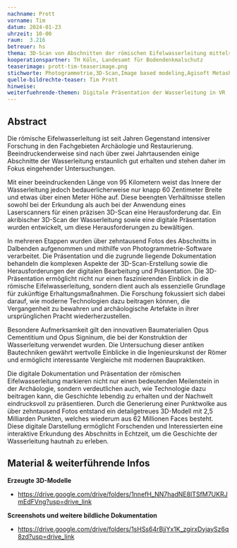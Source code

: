 ```yaml
---
nachname: Prott
vorname: Tim
datum: 2024-01-23
uhrzeit: 10-00
raum:  3.216
betreuer: hs
thema: 3D-Scan von Abschnitten der römischen Eifelwasserleitung mittels Structure from Motion Verfahren / image based modeling
kooperationspartner: TH Köln, Landesamt für Bodendenkmalschutz
teaserimage: prott-tim-teaserimage.png
stichworte: Photogrammetrie,3D-Scan,Image based modeling,Agisoft Metashape,Structure from Motion(SfM)
quelle-bildrechte-teaser: Tim Prott
hinweise: 
weiterfuehrende-themen: Digitale Präsentation der Wasserleitung in VR | Evaluation der Qualität von 3D-Scans | Erstellung einer Metrik sowie eines Leitfadens bei der Arbeit mit Photogrammetrie | Entwicklung einer VR/AR-Anwendung für Bildungszwecke | Erstellung eines VR Videos aus dem erzeugten Modell
---
```


## Abstract

Die römische Eifelwasserleitung ist seit Jahren Gegenstand intensiver Forschung in den Fachgebieten Archäologie und Restaurierung. Beeindruckenderweise sind nach über zwei Jahrtausenden einige Abschnitte der Wasserleitung erstaunlich gut erhalten und stehen daher im Fokus eingehender Untersuchungen.

Mit einer beeindruckenden Länge von 95 Kilometern weist das Innere der Wasserleitung jedoch bedauerlicherweise nur knapp 60 Zentimeter Breite und etwas über einen Meter Höhe auf. Diese beengten Verhältnisse stellen sowohl bei der Erkundung als auch bei der Anwendung eines Laserscanners für einen präzisen 3D-Scan eine Herausforderung dar. Ein akribischer 3D-Scan der Wasserleitung sowie eine digitale Präsentation wurden entwickelt, um diese Herausforderungen zu bewältigen.

In mehreren Etappen wurden über zehntausend Fotos des Abschnitts in Dalbenden aufgenommen und mithilfe von Photogrammetrie-Software verarbeitet. Die Präsentation und die zugrunde liegende Dokumentation behandeln die komplexen Aspekte der 3D-Scan-Erstellung sowie die Herausforderungen der digitalen Bearbeitung und Präsentation. Die 3D-Präsentation ermöglicht nicht nur einen faszinierenden Einblick in die römische Eifelwasserleitung, sondern dient auch als essenzielle Grundlage für zukünftige Erhaltungsmaßnahmen. Die Forschung fokussiert sich dabei darauf, wie moderne Technologien dazu beitragen können, die Vergangenheit zu bewahren und archäologische Artefakte in ihrer ursprünglichen Pracht wiederherzustellen.

Besondere Aufmerksamkeit gilt den innovativen Baumaterialien Opus Cementitium und Opus Signinum, die bei der Konstruktion der Wasserleitung verwendet wurden. Die Untersuchung dieser antiken Bautechniken gewährt wertvolle Einblicke in die Ingenieurskunst der Römer und ermöglicht interessante Vergleiche mit modernen Baupraktiken.

Die digitale Dokumentation und Präsentation der römischen Eifelwasserleitung markieren nicht nur einen bedeutenden Meilenstein in der Archäologie, sondern verdeutlichen auch, wie Technologie dazu beitragen kann, die Geschichte lebendig zu erhalten und der Nachwelt eindrucksvoll zu präsentieren. Durch die Generierung einer Punktwolke aus über zehntausend Fotos entstand ein detailgetreues 3D-Modell mit 2,5 Milliarden Punkten, welches wiederum aus 62 Millionen Faces besteht. Diese digitale Darstellung ermöglicht Forschenden und Interessierten eine interaktive Erkundung des Abschnitts in Echtzeit, um die Geschichte der Wasserleitung hautnah zu erleben.

## Material & weiterführende Infos

**Erzeugte 3D-Modelle**
  - https://drive.google.com/drive/folders/1nnefH_NN7hadNE8ITSfM7UKRJmEdFVng?usp=drive_link
  
**Screenshots und weitere bildliche Dokumentation**
  - https://drive.google.com/drive/folders/1sHSs64rBjjYx1K_zgirxDyjaySz6q8zd?usp=drive_link
